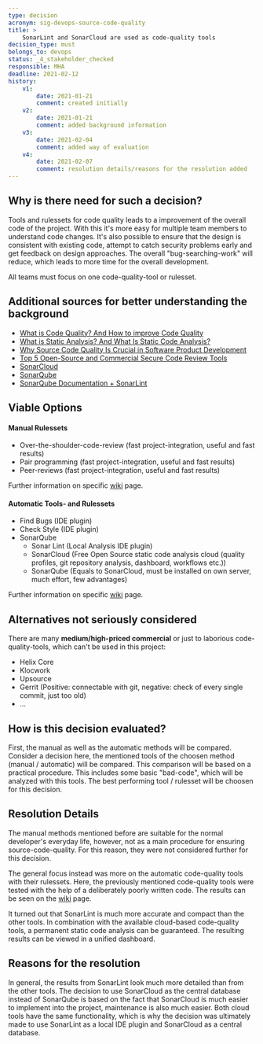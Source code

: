 ```yaml
---
type: decision
acronym: sig-devops-source-code-quality
title: >
    SonarLint and SonarCloud are used as code-quality tools
decision_type: must
belongs_to: devops
status: _4_stakeholder_checked
responsible: MHA
deadline: 2021-02-12
history:
    v1:
        date: 2021-01-21
        comment: created initially
    v2:
        date: 2021-01-21
        comment: added background information
    v3:
        date: 2021-02-04
        comment: added way of evaluation
    v4:
        date: 2021-02-07
        comment: resolution details/reasons for the resolution added
---
```


## Why is there need for such a decision?

Tools and rulessets for code quality leads to a improvement of the overall code of the project. With this it's more 
easy for multiple team members to understand code changes. It's also possible to ensure that the design is consistent 
with existing code, attempt to catch security problems early and get feedback on design approaches. The overall "bug-searching-work"
will reduce, which leads to more time for the overall development.

All teams must focus on one code-quality-tool or rulesset.

## Additional sources for better understanding the background

- [What is Code Quality? And How to improve Code Quality](https://www.perforce.com/blog/sca/what-code-quality-and-how-improve-code-quality)
- [What is Static Analysis? And What Is Static Code Analysis?](https://www.perforce.com/blog/sca/what-static-analysis)
- [Why Source Code Quality Is Crucial in Software Product Development](https://www.rabitse.com/blog/why-source-code-quality-is-crucial/)
- [Top 5 Open-Source and Commercial Secure Code Review Tools](https://resources.infosecinstitute.com/topic/top-5-open-source-and-commercial-secure-code-review-tools/)
- [SonarCloud](https://sonarcloud.io/)
- [SonarQube](https://www.sonarqube.org/)
- [SonarQube Documentation + SonarLint](https://docs.sonarqube.org/latest/)


## Viable Options
#### Manual Rulessets
- Over-the-shoulder-code-review (fast project-integration, useful and fast results)
- Pair programming (fast project-integration, useful and fast results)
- Peer-reviews (fast project-integration, useful and fast results)
  
Further information on specific [wiki](https://github.com/EVATool/evatool-backend/wiki/Tools-and-Rulessets-for-Source-Code-Quality) page.
  
#### Automatic Tools- and Rulessets
- Find Bugs (IDE plugin)
- Check Style (IDE plugin)
- SonarQube
    - Sonar Lint (Local Analysis IDE plugin)
    - SonarCloud (Free Open Source static code analysis cloud (quality profiles, git repository analysis, dashboard, workflows
      etc.))
    - SonarQube (Equals to SonarCloud, must be installed on own server, much effort, few advantages)

Further information on specific [wiki](https://github.com/EVATool/evatool-backend/wiki/Tools-and-Rulessets-for-Source-Code-Quality) page.

## Alternatives not seriously considered

There are many **medium/high-priced commercial** or just to laborious code-quality-tools, which can't be used in this project:
- Helix Core
- Klocwork
- Upsource
- Gerrit (Positive: connectable with git, negative: check of every single commit, just too old)  
- ...

## How is this decision evaluated?

First, the manual as well as the automatic methods will be compared. Consider a decision here, the mentioned tools of the 
choosen method (manual / automatic) will be compared. This comparison will be based on a practical procedure. This includes 
some basic "bad-code", which will be analyzed with this tools. The best performing tool / rulesset will be choosen for this decision.
 
## Resolution Details

The manual methods mentioned before are suitable for the normal developer's everyday life, however, not as a main procedure
for ensuring source-code-quality. For this reason, they were not considered further for this decision.

The general focus instead was more on the automatic code-quality tools with their rulessets. Here, the previously 
mentioned code-quality tools were tested with the help of a deliberately poorly written code. The results can be seen on the [wiki](https://github.com/EVATool/evatool-backend/wiki/Tools-and-Rulessets-for-Source-Code-Quality) 
page.

It turned out that SonarLint is much more accurate and compact than the other tools. In combination with the available 
cloud-based code-quality tools, a permanent static code analysis can be guaranteed. The resulting results can be viewed 
in a unified dashboard.

## Reasons for the resolution

In general, the results from SonarLint look much more detailed than from the other tools. The decision to use SonarCloud 
as the central database instead of SonarQube is based on the fact that SonarCloud is much easier to implement into the 
project, maintenance is also much easier. Both cloud tools have the same functionality, which is why the decision was 
ultimately made to use SonarLint as a local IDE plugin and SonarCloud as a central database.



